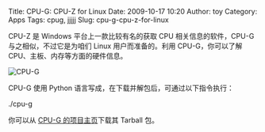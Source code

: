 Title: CPU-G: CPU-Z for Linux
Date: 2009-10-17 10:20
Author: toy
Category: Apps
Tags: cpug, jjjjj
Slug: cpu-g-cpu-z-for-linux

CPU-Z 是 Windows 平台上一款比较有名的获取 CPU 相关信息的软件，CPU-G  
与之相似，不过它是为咱们 Linux 用户而准备的。利用 CPU-G，你可以了解  
CPU、主板、内存等方面的硬件信息。

![CPU-G](http://i.linuxtoy.org/images/2009/10/cpug.png)

CPU-G 使用 Python 语言写成，在下载并解包后，可通过以下指令执行：

./cpu-g

你可以从 [CPU-G 的项目主页](http://cpug.sourceforge.net)下载其 Tarball
包。
